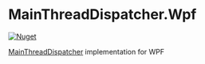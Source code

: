 # MainThreadDispatcher.Wpf
[![Nuget](https://img.shields.io/nuget/v/MainThreadDispatcher.Wpf)](https://www.nuget.org/packages/MainThreadDispatcher.Wpf/)

[MainThreadDispatcher](https://github.com/KuraiAndras/MainThreadDispatcher) implementation for WPF